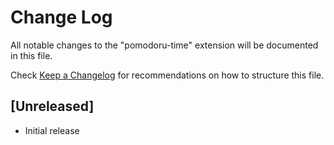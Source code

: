 # Change Log

All notable changes to the "pomodoru-time" extension will be documented in this file.

Check [Keep a Changelog](http://keepachangelog.com/) for recommendations on how to structure this file.

## [Unreleased]

- Initial release